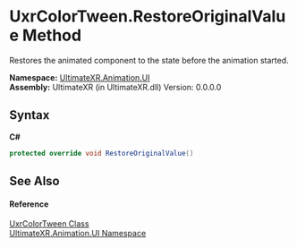 # UxrColorTween.RestoreOriginalValue Method 
 

Restores the animated component to the state before the animation started.

**Namespace:**&nbsp;<a href="N_UltimateXR_Animation_UI">UltimateXR.Animation.UI</a><br />**Assembly:**&nbsp;UltimateXR (in UltimateXR.dll) Version: 0.0.0.0

## Syntax

**C#**<br />
``` C#
protected override void RestoreOriginalValue()
```


## See Also


#### Reference
<a href="T_UltimateXR_Animation_UI_UxrColorTween">UxrColorTween Class</a><br /><a href="N_UltimateXR_Animation_UI">UltimateXR.Animation.UI Namespace</a><br />